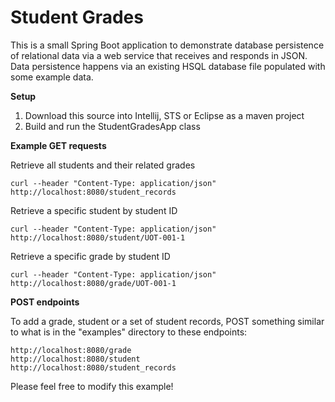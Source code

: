 # Student Grades
This is a small Spring Boot application to demonstrate database persistence of relational 
data via a web service that receives and responds in JSON. Data persistence happens via 
an existing HSQL database file populated with some example data.

**Setup**

1. Download this source into Intellij, STS or Eclipse as a maven project
2. Build and run the StudentGradesApp class

**Example GET requests**

Retrieve all students and their related grades

```
curl --header "Content-Type: application/json" http://localhost:8080/student_records
```
Retrieve a specific student by student ID

```
curl --header "Content-Type: application/json" http://localhost:8080/student/UOT-001-1
```

Retrieve a specific grade by student ID

```
curl --header "Content-Type: application/json" http://localhost:8080/grade/UOT-001-1
```

**POST endpoints**

To add a grade, student or a set of student records, POST something similar to what is in the "examples" directory 
to these endpoints: 

```
http://localhost:8080/grade
http://localhost:8080/student
http://localhost:8080/student_records
```

Please feel free to modify this example!
